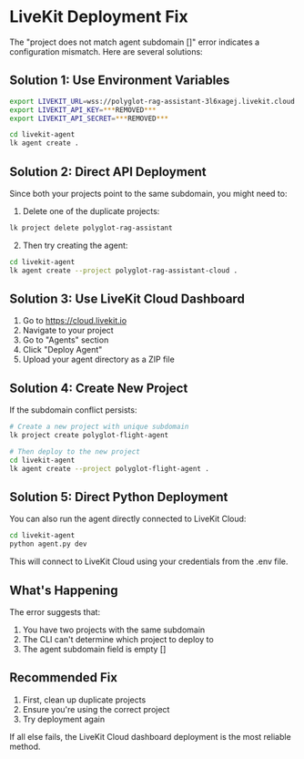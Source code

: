 # LiveKit Deployment Fix

The "project does not match agent subdomain []" error indicates a configuration mismatch. Here are several solutions:

## Solution 1: Use Environment Variables

```bash
export LIVEKIT_URL=wss://polyglot-rag-assistant-3l6xagej.livekit.cloud
export LIVEKIT_API_KEY=***REMOVED***  
export LIVEKIT_API_SECRET=***REMOVED***

cd livekit-agent
lk agent create .
```

## Solution 2: Direct API Deployment

Since both your projects point to the same subdomain, you might need to:

1. Delete one of the duplicate projects:
```bash
lk project delete polyglot-rag-assistant
```

2. Then try creating the agent:
```bash
cd livekit-agent
lk agent create --project polyglot-rag-assistant-cloud .
```

## Solution 3: Use LiveKit Cloud Dashboard

1. Go to https://cloud.livekit.io
2. Navigate to your project
3. Go to "Agents" section
4. Click "Deploy Agent"
5. Upload your agent directory as a ZIP file

## Solution 4: Create New Project

If the subdomain conflict persists:

```bash
# Create a new project with unique subdomain
lk project create polyglot-flight-agent

# Then deploy to the new project
cd livekit-agent
lk agent create --project polyglot-flight-agent .
```

## Solution 5: Direct Python Deployment

You can also run the agent directly connected to LiveKit Cloud:

```bash
cd livekit-agent
python agent.py dev
```

This will connect to LiveKit Cloud using your credentials from the .env file.

## What's Happening

The error suggests that:
1. You have two projects with the same subdomain
2. The CLI can't determine which project to deploy to
3. The agent subdomain field is empty []

## Recommended Fix

1. First, clean up duplicate projects
2. Ensure you're using the correct project
3. Try deployment again

If all else fails, the LiveKit Cloud dashboard deployment is the most reliable method.